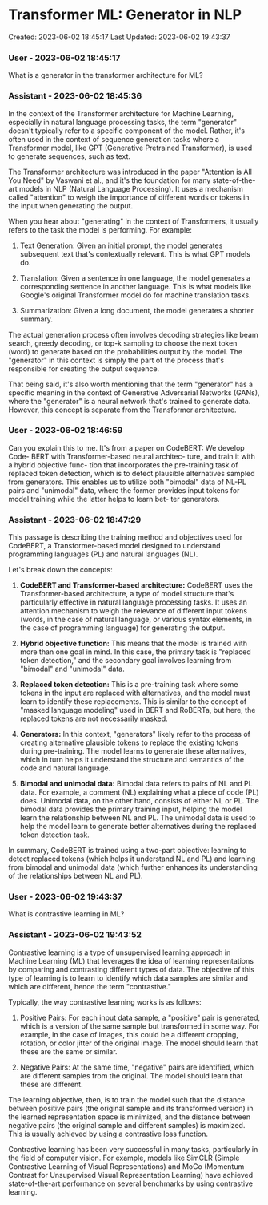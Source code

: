 # Transformer ML: Generator in NLP

Created: 2023-06-02 18:45:17
Last Updated: 2023-06-02 19:43:37

### User - 2023-06-02 18:45:17

What is a generator in the transformer architecture for ML?

### Assistant - 2023-06-02 18:45:36

In the context of the Transformer architecture for Machine Learning, especially in natural language processing tasks, the term "generator" doesn't typically refer to a specific component of the model. Rather, it's often used in the context of sequence generation tasks where a Transformer model, like GPT (Generative Pretrained Transformer), is used to generate sequences, such as text.

The Transformer architecture was introduced in the paper "Attention is All You Need" by Vaswani et al., and it's the foundation for many state-of-the-art models in NLP (Natural Language Processing). It uses a mechanism called "attention" to weigh the importance of different words or tokens in the input when generating the output.

When you hear about "generating" in the context of Transformers, it usually refers to the task the model is performing. For example:

1. Text Generation: Given an initial prompt, the model generates subsequent text that's contextually relevant. This is what GPT models do.

2. Translation: Given a sentence in one language, the model generates a corresponding sentence in another language. This is what models like Google's original Transformer model do for machine translation tasks.

3. Summarization: Given a long document, the model generates a shorter summary.

The actual generation process often involves decoding strategies like beam search, greedy decoding, or top-k sampling to choose the next token (word) to generate based on the probabilities output by the model. The "generator" in this context is simply the part of the process that's responsible for creating the output sequence.

That being said, it's also worth mentioning that the term "generator" has a specific meaning in the context of Generative Adversarial Networks (GANs), where the "generator" is a neural network that's trained to generate data. However, this concept is separate from the Transformer architecture.

### User - 2023-06-02 18:46:59

Can you explain this to me. It's from a paper on CodeBERT: We develop Code- BERT with Transformer-based neural architec- ture, and train it with a hybrid objective func- tion that incorporates the pre-training task of replaced token detection, which is to detect plausible alternatives sampled from generators. This enables us to utilize both "bimodal" data of NL-PL pairs and "unimodal" data, where the former provides input tokens for model training while the latter helps to learn bet- ter generators.

### Assistant - 2023-06-02 18:47:29

This passage is describing the training method and objectives used for CodeBERT, a Transformer-based model designed to understand programming languages (PL) and natural languages (NL).

Let's break down the concepts:

1. **CodeBERT and Transformer-based architecture:** CodeBERT uses the Transformer-based architecture, a type of model structure that's particularly effective in natural language processing tasks. It uses an attention mechanism to weigh the relevance of different input tokens (words, in the case of natural language, or various syntax elements, in the case of programming language) for generating the output.

2. **Hybrid objective function:** This means that the model is trained with more than one goal in mind. In this case, the primary task is "replaced token detection," and the secondary goal involves learning from "bimodal" and "unimodal" data.

3. **Replaced token detection:** This is a pre-training task where some tokens in the input are replaced with alternatives, and the model must learn to identify these replacements. This is similar to the concept of "masked language modeling" used in BERT and RoBERTa, but here, the replaced tokens are not necessarily masked.

4. **Generators:** In this context, "generators" likely refer to the process of creating alternative plausible tokens to replace the existing tokens during pre-training. The model learns to generate these alternatives, which in turn helps it understand the structure and semantics of the code and natural language.

5. **Bimodal and unimodal data:** Bimodal data refers to pairs of NL and PL data. For example, a comment (NL) explaining what a piece of code (PL) does. Unimodal data, on the other hand, consists of either NL or PL. The bimodal data provides the primary training input, helping the model learn the relationship between NL and PL. The unimodal data is used to help the model learn to generate better alternatives during the replaced token detection task.

In summary, CodeBERT is trained using a two-part objective: learning to detect replaced tokens (which helps it understand NL and PL) and learning from bimodal and unimodal data (which further enhances its understanding of the relationships between NL and PL).

### User - 2023-06-02 19:43:37

What is contrastive learning in ML?

### Assistant - 2023-06-02 19:43:52

Contrastive learning is a type of unsupervised learning approach in Machine Learning (ML) that leverages the idea of learning representations by comparing and contrasting different types of data. The objective of this type of learning is to learn to identify which data samples are similar and which are different, hence the term "contrastive."

Typically, the way contrastive learning works is as follows:

1. Positive Pairs: For each input data sample, a "positive" pair is generated, which is a version of the same sample but transformed in some way. For example, in the case of images, this could be a different cropping, rotation, or color jitter of the original image. The model should learn that these are the same or similar.

2. Negative Pairs: At the same time, "negative" pairs are identified, which are different samples from the original. The model should learn that these are different.

The learning objective, then, is to train the model such that the distance between positive pairs (the original sample and its transformed version) in the learned representation space is minimized, and the distance between negative pairs (the original sample and different samples) is maximized. This is usually achieved by using a contrastive loss function.

Contrastive learning has been very successful in many tasks, particularly in the field of computer vision. For example, models like SimCLR (Simple Contrastive Learning of Visual Representations) and MoCo (Momentum Contrast for Unsupervised Visual Representation Learning) have achieved state-of-the-art performance on several benchmarks by using contrastive learning.



